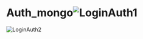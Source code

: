 # Auth_mongo![LoginAuth1](https://user-images.githubusercontent.com/68980906/173113805-3e570047-aaec-483e-946e-c0af5f4114f4.png)
![LoginAuth2](https://user-images.githubusercontent.com/68980906/173113829-eccfb016-6df9-4fae-8e38-f8ea5afdd7aa.png)
